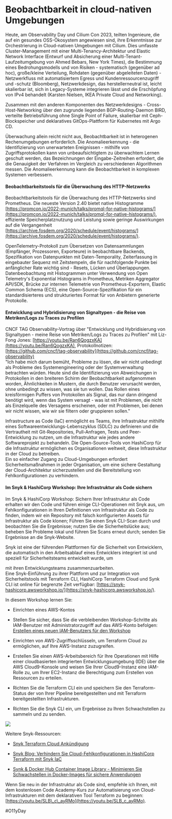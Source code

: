 # **Beobachtbarkeit in cloud-nativen Umgebungen**

Heute, am Observability Day und Cilium Con 2023, teilten Ingenieure, die auf ein gesundes OSS-Ökosystem angewiesen sind, ihre Erkenntnisse zur Orchestrierung in Cloud-nativen Umgebungen mit Cilium. Dies umfasste Cluster-Management mit einer Multi-Tenancy-Architektur und Elastic Network Interface (Entwurf und Absicherung einer Multi-Tenant-Laufzeitumgebung von Ahmed Bebars, New York Times), die Bestimmung eines Bedrohungsmodells und von Risiken - systematisch (gegenüber ad hoc), große/kleine Verteilung, Rohdaten (gegenüber abgeleiteten Daten) - Netzwerkfluss mit automatisiertem Egress und Kundenressourcenzugriff und -schutz (Bloomberg), Netzwerkdesign, das herstellerneutral ist, leicht skalierbar ist, sich in Legacy-Systeme integrieren lässt und die Erschöpfung von IPv4 behandelt (Karsten Nielsen, IKEA Private Cloud and Networking).

Zusammen mit den anderen Komponenten des Netzwerkdesigns - Cross-Host-Networking über den zugrunde liegenden BGP-Routing-Daemon BIRD, verteilte Betriebsführung ohne Single Point of Failure, skalierbar mit Ceph-Blockspeicher und deklaratives GitOps-Plattform für Kubernetes mit Argo CD.

Überwachung allein reicht nicht aus, Beobachtbarkeit ist in heterogenen Rechenumgebungen erforderlich. Die Anomalieerkennung - die Identifizierung von unerwarteten Ereignissen - mithilfe von Zugriffsprotokollen kann von unbeaufsichtigtem zu überwachtem Lernen geschult werden, das Bezeichnungen der Eingabe-Zeitreihen erfordert, die die Genauigkeit der Verfahren im Vergleich zu verschiedenen Algorithmen messen. Die Anomalieerkennung kann die Beobachtbarkeit in komplexen Systemen verbessern.

#### **Beobachtbarkeitstools für die Überwachung des HTTP-Netzwerks**

Beobachtbarkeitstools für die Überwachung des HTTP-Netzwerks sind Prometheus. Die neueste Version 2.40 bietet native Histogramme [https://promcon.io/2022-munich/talks/promql-for-native-histograms/](https://promcon.io/2022-munich/talks/promql-for-native-histograms/), effiziente Speicherplatznutzung und Leistung sowie geringe Auswirkungen auf die Vergangenheit [https://archive.fosdem.org/2020/schedule/event/histograms/](https://archive.fosdem.org/2020/schedule/event/histograms/).

OpenTelemetry-Protokoll zum Übersetzen von Datensammlungen (Empfänger, Prozessoren, Exporteure) in beobachtbare Backends, Spezifikation von Datenpunkten mit Daten-Temporality, Zeiterfassung in eingebauter Sequenz mit Zeitstempeln, die für nachfolgende Punkte bei anfänglicher Rate wichtig sind - Resets, Lücken und Überlappungen. Datenbeobachtung mit Histogrammen unter Verwendung von Open Telemetry's Exponential Histograms in Prometheus, Metriken Aggregator API/SDK, Brücke zur internen Telemetrie von Prometheus-Exportern, Elastic Common Schema (ECS), eine Open-Source-Spezifikation für ein standardisierteres und strukturiertes Format für von Anbietern generierte Protokolle.

#### **Entwicklung und Hybridisierung von Signaltypen - die Reise von Metriken/Logs zu Traces zu Profilen**

CNCF TAG Observability-Vortrag über "Entwicklung und Hybridisierung von Signaltypen - meine Reise von Metriken/Logs zu Traces zu Profilen" mit Liz-Fong Jones: [https://youtu.be/Ran6QogzxKA](https://youtu.be/Ran6QogzxKA), Protokollnotizen: [https://github.com/cncf/tag-observability](https://github.com/cncf/tag-observability)  
"Ich habe mich darum bemüht, Probleme zu lösen, die wir nicht unbedingt als Probleme des Systemengineering oder der Systemverwaltung betrachten würden. Heute sind die Identifizierung von Abweichungen in Protokollen in den breiteren Schirm der Beobachtbarkeit aufgenommen worden, Ähnlichkeiten in Mustern, die durch Benutzer verursacht werden, ohne unbedingt zu wissen, was sie tun wollen. Das Rollen eines kreisförmigen Puffers von Protokollen als Signal, das nur dann dringend benötigt wird, wenn das System versagt - was ist mit Problemen, die nicht als Einzelquelle des Versagens erscheinen, oder mit Problemen, bei denen wir nicht wissen, wie wir sie filtern oder gruppieren sollen."

Infrastructure as Code (IaC) ermöglicht es Teams, ihre Infrastruktur mithilfe eines Softwareentwicklungs-Lebenszyklus (SDLC) zu definieren und die Vertrautheit mit Git-Repositories, Pull-Anfragen, Tests und Peer-Entwicklung zu nutzen, um die Infrastruktur wie jedes andere Softwareprojekt zu behandeln. Die Open-Source-Tools von HashiCorp für die Infrastruktur ermöglichen es Organisationen weltweit, diese Infrastruktur in der Cloud zu betreiben.  
Ein so einfacher Zugang zu Cloud-Umgebungen erfordert Sicherheitsmaßnahmen in jeder Organisation, um eine sichere Gestaltung der Cloud-Architektur sicherzustellen und die Bereitstellung von Fehlkonfigurationen zu verhindern.

#### **Im Snyk & HashiCorp Workshop: Ihre Infrastruktur als Code sichern**

Im Snyk & HashiCorp Workshop: Sichern Ihrer Infrastruktur als Code erhalten wir den Code und führen einige CLI-Operationen mit Snyk aus, um Fehlkonfigurationen in Ihren Definitionen von Infrastruktur als Code zu finden, indem wir ein Repository mit falsch konfigurierten Assets für Infrastruktur als Code klonen; Führen Sie einen Snyk CLI-Scan durch und beobachten Sie die Ergebnisse; nutzen Sie die Sicherheitslücke aus; beheben Sie Probleme lokal und führen Sie Scans erneut durch; senden Sie Ergebnisse an die Snyk-Website.

Snyk ist eine der führenden Plattformen für die Sicherheit von Entwicklern, die automatisch in den Arbeitsablauf eines Entwicklers integriert ist und speziell für Sicherheitsteams entwickelt wurde, um

mit ihren Entwicklungsteams zusammenzuarbeiten.  
Eine Snyk-Einführung zu ihrer Plattform und zur Integration von Sicherheitstools mit Terraform CLI, HashiCorp Terraform Cloud und Synk CLI ist online für begrenzte Zeit verfügbar: [https://snyk-hashicorp.awsworkshop.io/](https://snyk-hashicorp.awsworkshop.io/).

In diesem Workshop lernen Sie:

*   Einrichten eines AWS-Kontos
    
*   Stellen Sie sicher, dass Sie die verbleibenden Workshop-Schritte als IAM-Benutzer mit Administratorzugriff auf das AWS-Konto befolgen: [Erstellen eines neuen IAM-Benutzers für den Workshop](https://console.aws.amazon.com/iam/home?#/users$new)
    
*   Einrichten von AWS-Zugriffsschlüsseln, um Terraform Cloud zu ermöglichen, auf Ihre AWS-Instanz zuzugreifen.
    
*   Erstellen Sie einen AWS-Arbeitsbereich für Ihre Operationen mit Hilfe einer cloudbasierten integrierten Entwicklungsumgebung (IDE) über die AWS Cloud9-Konsole und weisen Sie Ihrer Cloud9-Instanz eine IAM-Rolle zu, um Ihrer EC2-Instanz die Berechtigung zum Erstellen von Ressourcen zu erteilen.
    
*   Richten Sie die Terraform CLI ein und speichern Sie den Terraform-Status der von Ihrer Pipeline bereitgestellten und mit Terraform bereitgestellten Infrastrukturen.
    
*   Richten Sie die Snyk CLI ein, um Ergebnisse zu Ihren Schwachstellen zu sammeln und zu senden.
    

![](https://images.prismic.io/syntia/cdafc9ba-d983-4d3f-8515-541c229c5d98_aws-terraform-snyk-arch.png?auto=compress,format)

Weitere Snyk-Ressourcen:

*   [Snyk Terraform Cloud Ankündigung](https://snyk.io/blog/snyk-iac-security-terraform-cloud/)
    
*   [Snyk Blog: Verhindern Sie Cloud-Fehlkonfigurationen in HashiCorp Terraform mit Snyk IaC](https://snyk.io/blog/prevent-cloud-misconfigurations-hashicorp-terraform-snyk-iac/)
    
*   [Synk & Docker Hub Container Image Library - Minimieren Sie Schwachstellen in Docker-Images für sichere Anwendungen](https://snyk.io/advisor/docker)
    

Wenn Sie neu in der Infrastruktur als Code sind, empfehle ich Ihnen, mit dem kostenlosen Code Academy-Kurs zur Automatisierung von Cloud-Infrastrukturen mit dem deklarativen Tool Terraform zu beginnen: [https://youtu.be/SLB\_c\_ayRMo](https://youtu.be/SLB_c_ayRMo).

#O11yDay